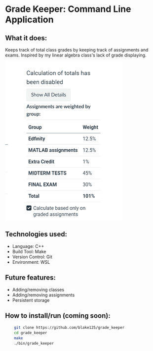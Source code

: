 # Grade Keeper: Command Line Application

## What it does:

Keeps track of total class grades by keeping track of assignments and exams. Inspired by my linear algebra class's lack of grade displaying.

![Grade Calculation Disabled](/assets/calcdisabled.png)

## Technologies used: 

- Language: C++
- Build Tool: Make
- Version Control: Git
- Environment: WSL

## Future features: 

- Adding/removing classes
- Adding/removing assignments
- Persistent storage

## How to install/run (coming soon): 

``` bash
    git clone https://github.com/blake125/grade_keeper
    cd grade_keeper
    make
    ./bin/grade_keeper
```
